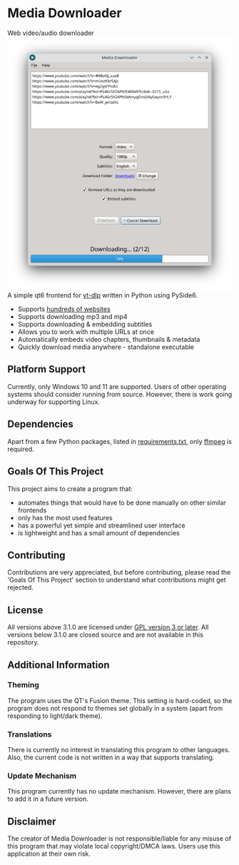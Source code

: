 # Media Downloader
Web video/audio downloader
<img src="screenshots/kde-plasma.png" width="550px">
A simple qt6 frontend for [yt-dlp](https://github.com/yt-dlp/yt-dlp) written in Python using PySide6.
- Supports [hundreds of websites](https://github.com/yt-dlp/yt-dlp/blob/master/supportedsites.md)
- Supports downloading mp3 and mp4
- Supports downloading & embedding subtitles
- Allows you to work with multiple URLs at once
- Automatically embeds video chapters, thumbnails & metadata
- Quickly download media anywhere - standalone executable
## Platform Support
Currently, only Windows 10 and 11 are supported. Users of other operating systems should consider running from source. However, there is work going underway for supporting Linux.
## Dependencies
Apart from a few Python packages, listed in [requirements.txt](./requirements.txt), only [ffmpeg](https://ffmpeg.org) is required.
## Goals Of This Project
This project aims to create a program that:
- automates things that would have to be done manually on other similar frontends
- only has the most used features
- has a powerful yet simple and streamlined user interface
- is lightweight and has a small amount of dependencies
## Contributing
Contributions are very appreciated, but before contributing, please read the 
'Goals Of This Project' section to understand what contributions might get rejected.
## License
All versions above 3.1.0 are licensed under [GPL version 3 or later](https://www.gnu.org/licenses/gpl-3.0.html). All versions below 3.1.0 are closed source and are not available in this repository.
## Additional Information
### Theming
The program uses the QT's Fusion theme. This setting is hard-coded, so the program does not respond to themes set globally in a system (apart from responding to light/dark theme).
### Translations
There is currently no interest in translating this program to other languages. Also, the current code is not written in a way that supports translating.
### Update Mechanism
This program currently has no update mechanism. However, there are plans to add it in a future version.
## Disclaimer
The creator of Media Downloader is not responsible/liable for any misuse of this program that may violate local copyright/DMCA laws. Users use this application at their own risk.
